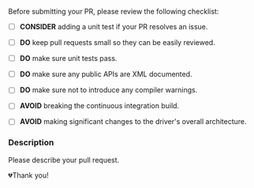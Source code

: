 Before submitting your PR, please review the following checklist:


- [ ] **CONSIDER** adding a unit test if your PR resolves an issue.
- [ ] **DO** keep pull requests small so they can be easily reviewed.
- [ ] **DO** make sure unit tests pass.
- [ ] **DO** make sure any public APIs are XML documented.
- [ ] **DO** make sure not to introduce any compiler warnings.
- [ ] **AVOID** breaking the continuous integration build.
- [ ] **AVOID** making significant changes to the driver's overall architecture.


### Description
Please describe your pull request.

💔Thank you!
